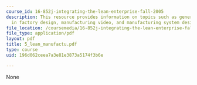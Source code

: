 ```yaml
---
course_id: 16-852j-integrating-the-lean-enterprise-fall-2005
description: This resource provides information on topics such as general lean concepts
  in factory design, manufacturing video, and manufacturing system design framework.
file_location: /coursemedia/16-852j-integrating-the-lean-enterprise-fall-2005/196d062ceea7a3e81e3873a5174f3b6e_5_lean_manufactu.pdf
file_type: application/pdf
layout: pdf
title: 5_lean_manufactu.pdf
type: course
uid: 196d062ceea7a3e81e3873a5174f3b6e

---
```

None